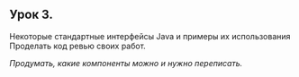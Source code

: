 ## Урок 3. 
Некоторые стандартные интерфейсы Java и примеры их использования
Проделать код ревью своих работ. 

*Продумать, какие компоненты можно и нужно переписать.*